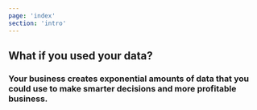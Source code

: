 ```yaml
---
page: 'index'
section: 'intro'
---
```

## What if you **used** your data?

### Your business creates exponential amounts of data that you could use to make smarter decisions and more profitable business.
